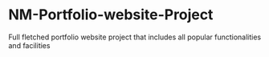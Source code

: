# NM-Portfolio-website-Project
Full fletched portfolio website project that includes all popular functionalities and facilities
